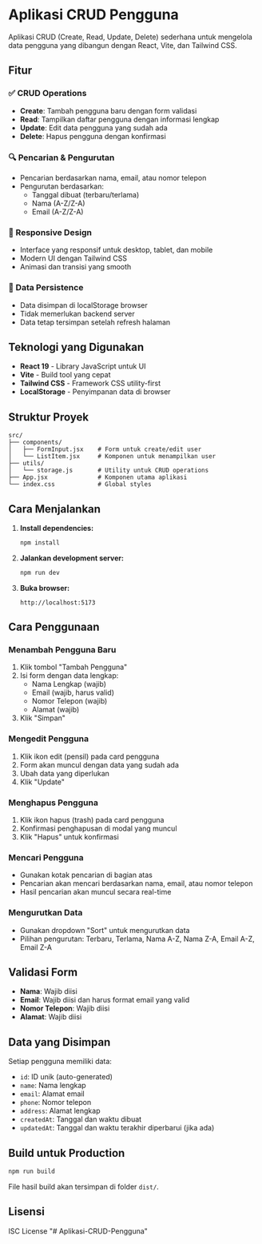 # Aplikasi CRUD Pengguna

Aplikasi CRUD (Create, Read, Update, Delete) sederhana untuk mengelola data pengguna yang dibangun dengan React, Vite, dan Tailwind CSS.

## Fitur

### ✅ CRUD Operations
- **Create**: Tambah pengguna baru dengan form validasi
- **Read**: Tampilkan daftar pengguna dengan informasi lengkap
- **Update**: Edit data pengguna yang sudah ada
- **Delete**: Hapus pengguna dengan konfirmasi

### 🔍 Pencarian & Pengurutan
- Pencarian berdasarkan nama, email, atau nomor telepon
- Pengurutan berdasarkan:
  - Tanggal dibuat (terbaru/terlama)
  - Nama (A-Z/Z-A)
  - Email (A-Z/Z-A)

### 📱 Responsive Design
- Interface yang responsif untuk desktop, tablet, dan mobile
- Modern UI dengan Tailwind CSS
- Animasi dan transisi yang smooth

### 💾 Data Persistence
- Data disimpan di localStorage browser
- Tidak memerlukan backend server
- Data tetap tersimpan setelah refresh halaman

## Teknologi yang Digunakan

- **React 19** - Library JavaScript untuk UI
- **Vite** - Build tool yang cepat
- **Tailwind CSS** - Framework CSS utility-first
- **LocalStorage** - Penyimpanan data di browser

## Struktur Proyek

```
src/
├── components/
│   ├── FormInput.jsx    # Form untuk create/edit user
│   └── ListItem.jsx     # Komponen untuk menampilkan user
├── utils/
│   └── storage.js       # Utility untuk CRUD operations
├── App.jsx              # Komponen utama aplikasi
└── index.css            # Global styles
```

## Cara Menjalankan

1. **Install dependencies:**
   ```bash
   npm install
   ```

2. **Jalankan development server:**
   ```bash
   npm run dev
   ```

3. **Buka browser:**
   ```
   http://localhost:5173
   ```

## Cara Penggunaan

### Menambah Pengguna Baru
1. Klik tombol "Tambah Pengguna"
2. Isi form dengan data lengkap:
   - Nama Lengkap (wajib)
   - Email (wajib, harus valid)
   - Nomor Telepon (wajib)
   - Alamat (wajib)
3. Klik "Simpan"

### Mengedit Pengguna
1. Klik ikon edit (pensil) pada card pengguna
2. Form akan muncul dengan data yang sudah ada
3. Ubah data yang diperlukan
4. Klik "Update"

### Menghapus Pengguna
1. Klik ikon hapus (trash) pada card pengguna
2. Konfirmasi penghapusan di modal yang muncul
3. Klik "Hapus" untuk konfirmasi

### Mencari Pengguna
- Gunakan kotak pencarian di bagian atas
- Pencarian akan mencari berdasarkan nama, email, atau nomor telepon
- Hasil pencarian akan muncul secara real-time

### Mengurutkan Data
- Gunakan dropdown "Sort" untuk mengurutkan data
- Pilihan pengurutan: Terbaru, Terlama, Nama A-Z, Nama Z-A, Email A-Z, Email Z-A

## Validasi Form

- **Nama**: Wajib diisi
- **Email**: Wajib diisi dan harus format email yang valid
- **Nomor Telepon**: Wajib diisi
- **Alamat**: Wajib diisi

## Data yang Disimpan

Setiap pengguna memiliki data:
- `id`: ID unik (auto-generated)
- `name`: Nama lengkap
- `email`: Alamat email
- `phone`: Nomor telepon
- `address`: Alamat lengkap
- `createdAt`: Tanggal dan waktu dibuat
- `updatedAt`: Tanggal dan waktu terakhir diperbarui (jika ada)

## Build untuk Production

```bash
npm run build
```

File hasil build akan tersimpan di folder `dist/`.

## Lisensi

ISC License
"# Aplikasi-CRUD-Pengguna" 
